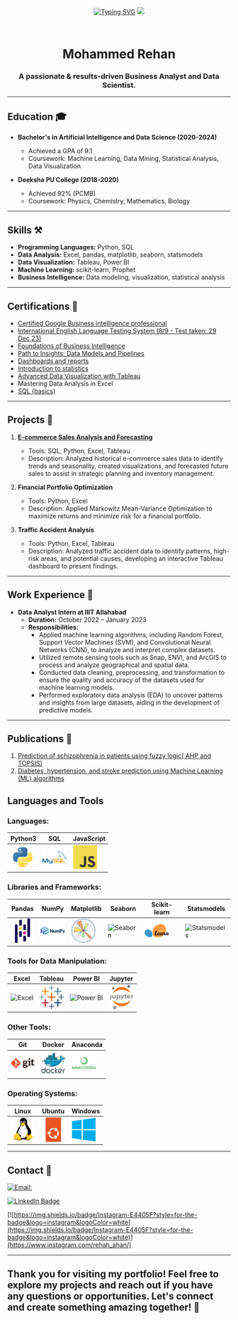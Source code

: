 <div align="center">
<a>
  
  [![Typing SVG](https://readme-typing-svg.demolab.com?font=Fira+Code&size=30&duration=1500&pause=2000&color=F72A90&width=600&lines=Welcome+to+my+Portfolio!+)](https://git.io/typing-svg)
<a/>
  <img src="https://user-images.githubusercontent.com/74038190/212749447-bfb7e725-6987-49d9-ae85-2015e3e7cc41.gif" width="700">
</a>
</div>

<br/>
<h1 align="center">Mohammed Rehan</h1>
<h3 align="center">A passionate & results-driven Business Analyst and Data Scientist.</h3>

---

## Education 🎓

- **Bachelor's in Artificial Intelligence and Data Science (2020-2024)**
  - Achieved a GPA of 9.1
  - Coursework: Machine Learning, Data Mining, Statistical Analysis, Data Visualization

- **Deeksha PU College (2018-2020)**
  - Achieved 92% (PCMB)
  - Coursework: Physics, Chemistry, Mathematics, Biology

---
## Skills :hammer_and_pick:

- **Programming Languages:** Python, SQL
- **Data Analysis:** Excel, pandas, matplotlib, seaborn, statsmodels
- **Data Visualization:** Tableau, Power BI
- **Machine Learning:** scikit-learn, Prophet
- **Business Intelligence:** Data modeling, visualization, statistical analysis

---

## Certifications 📜

- [Certified Google Business intelligence professional](https://www.credly.com/badges/54a9a624-e758-4bed-9eab-ae663c04d4fc/public_url)
- [International English Language Testing System (8/9 - Test taken: 29 Dec,23)](https://drive.google.com/file/d/1IT4ZcjhvSCA4WGtUhqErVUbZUu96zbrX/view?usp=sharing)
- [Foundations of Business Intelligence](https://www.coursera.org/account/accomplishments/verify/M93TVRPFNSS2)
- [Path to Insights: Data Models and Pipelines](https://www.coursera.org/account/accomplishments/verify/TECN7THDWRSF)
- [Dashboards and reports](https://www.coursera.org/account/accomplishments/verify/2RDRCENT6VYG)
- [Introduction to statistics](https://www.coursera.org/account/accomplishments/verify/MN6P7GXNHRBE)
- [Advanced Data Visualization with Tableau](https://www.coursera.org/account/accomplishments/verify/WC4QVTJ95GKU)
- Mastering Data Analysis in Excel
- [SQL (basics)](https://www.hackerrank.com/certificates/5241e61824b7)


---

## Projects 🚀

1. [**E-commerce Sales Analysis and Forecasting**](https://github.com/Rehaaaan/E-commerce-Sales-Analysis-and-Forecasting)
   - Tools: SQL, Python, Excel, Tableau
   - Description: Analyzed historical e-commerce sales data to identify trends and seasonality, created visualizations, and forecasted future sales to assist in strategic planning and inventory management.

2. **Financial Portfolio Optimization**
   - Tools: Python, Excel
   - Description: Applied Markowitz Mean-Variance Optimization to maximize returns and minimize risk for a financial portfolio.

3. **Traffic Accident Analysis**
   - Tools: Python, Excel, Tableau
   - Description: Analyzed traffic accident data to identify patterns, high-risk areas, and potential causes, developing an interactive Tableau dashboard to present findings.

---

## Work Experience 💼

- **Data Analyst Intern at IIIT Allahabad**
  - **Duration:** October 2022 – January 2023
  - **Responsibilities:**
    - Applied machine learning algorithms, including Random Forest, Support Vector Machines (SVM), and Convolutional Neural Networks (CNN), to analyze and interpret complex datasets.
    - Utilized remote sensing tools such as Snap, ENVI, and ArcGIS to process and analyze geographical and spatial data.
    - Conducted data cleaning, preprocessing, and transformation to ensure the quality and accuracy of the datasets used for machine learning models.
    - Performed exploratory data analysis (EDA) to uncover patterns and insights from large datasets, aiding in the development of predictive models.


---

## **Publications** :page_facing_up:

1. [Prediction of schizophrenia in patients using fuzzy logic( AHP and TOPSIS)](https://link.springer.com/chapter/10.1007/978-981-99-3932-9_44)
2. [Diabetes, hypertension, and stroke prediction using Machine Learning (ML) algorithms](https://ieeexplore.ieee.org/document/10235026)

## Languages and Tools

### Languages:

| Python3 | SQL | JavaScript |
|---------|-----|------------|
| <img src="https://github.com/devicons/devicon/blob/master/icons/python/python-original.svg" title="Python" alt="Python" width="55" height="55"/> | <img src="https://github.com/devicons/devicon/blob/master/icons/mysql/mysql-original-wordmark.svg" title="SQL" alt="SQL" width="55" height="55"/> | <img src="https://github.com/devicons/devicon/blob/master/icons/javascript/javascript-original.svg" title="JavaScript" alt="JavaScript" width="55" height="55"/> |

### Libraries and Frameworks:

| Pandas | NumPy | Matplotlib | Seaborn | Scikit-learn | Statsmodels |
|--------|-------|------------|---------|--------------|-------------|
| <img src="https://github.com/devicons/devicon/blob/master/icons/pandas/pandas-original.svg" title="Pandas" alt="Pandas" width="55" height="55"/> | <img src="https://github.com/devicons/devicon/blob/master/icons/numpy/numpy-original-wordmark.svg" title="NumPy" alt="NumPy" width="55" height="55"/> | <img src="https://github.com/devicons/devicon/blob/master/icons/matplotlib/matplotlib-original.svg" title="Matplotlib" alt="Matplotlib" width="55" height="55"/> | <img src="https://seaborn.pydata.org/_images/logo-mark-lightbg.svg" title="Seaborn" alt="Seaborn" width="55" height="55"/> | <img src="https://github.com/devicons/devicon/blob/master/icons/scikitlearn/scikitlearn-original.svg" title="Scikit-learn" alt="Scikit-learn" width="55" height="55"/> | <img src="https://www.statsmodels.org/stable/_images/statsmodels-logo-v2-no-text.svg" title="Statsmodels" alt="Statsmodels" width="55" height="55"/> |

### Tools for Data Manipulation:

| Excel | Tableau | Power BI | Jupyter |
|-------|---------|----------|---------|
| <img src="https://upload.wikimedia.org/wikipedia/commons/7/73/Microsoft_Excel_2013-2019_logo.svg" title="Excel" alt="Excel" width="55" height="55"/> | <img src="https://github.com/Rehaaaan/Rehaaaan/blob/main/tableau.svg" title="Tableau" alt="Tableau" width="55" height="55"/> | <img src="https://www.vectorlogo.zone/logos/microsoft_powerbi/microsoft_powerbi-icon.svg" title="Power BI" alt="Power BI" width="55" height="55"/> | <img src="https://github.com/devicons/devicon/blob/master/icons/jupyter/jupyter-original-wordmark.svg" title="Jupyter" alt="Jupyter" width="55" height="55"/> |

### Other Tools:

| Git | Docker | Anaconda |
|-----|--------|----------|
| <img src="https://github.com/devicons/devicon/blob/master/icons/git/git-original-wordmark.svg" title="Git" alt="Git" width="55" height="55"/> | <img src="https://github.com/devicons/devicon/blob/master/icons/docker/docker-original-wordmark.svg" title="Docker" alt="Docker" width="55" height="55"/> | <img src="https://github.com/devicons/devicon/blob/master/icons/anaconda/anaconda-original-wordmark.svg" title="Anaconda" alt="Anaconda" width="55" height="55"/> |

### Operating Systems:

| Linux | Ubuntu | Windows |
|-------|--------|---------|
| <img src="https://github.com/devicons/devicon/blob/master/icons/linux/linux-original.svg" title="Linux" alt="Linux" width="55" height="55"/> | <img src="https://github.com/devicons/devicon/blob/master/icons/ubuntu/ubuntu-original.svg" title="Ubuntu" alt="Ubuntu" width="55" height="55"/> | <img src="https://github.com/devicons/devicon/blob/master/icons/windows8/windows8-original.svg" title="Windows" alt="Windows" width="55" height="55"/> |

---

## Contact 📧

 [![**Email:**](https://img.shields.io/badge/Gmail-D14836?style=for-the-badge&logo=gmail&logoColor=white)]( mohammedrehan2342@gmail.com)
 
 [![LinkedIn Badge](https://img.shields.io/badge/LinkedIn-blue?style=for-the-badge&logo=linkedin&logoColor=white)]([https://www.linkedin.com/in/mohammed-rehan/](https://www.linkedin.com/in/mohammed-rehan-483943231/))

[![https://img.shields.io/badge/Instagram-E4405F?style=for-the-badge&logo=instagram&logoColor=white](https://img.shields.io/badge/Instagram-E4405F?style=for-the-badge&logo=instagram&logoColor=white)](https://www.instagram.com/rehah_ahan/)

---

## Thank you for visiting my portfolio! Feel free to explore my projects and reach out if you have any questions or opportunities. Let's connect and create something amazing together! 🚀

